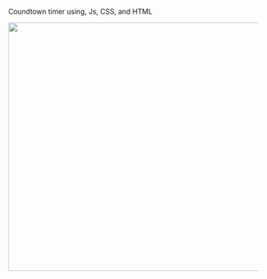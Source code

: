 Coundtown timer using, Js, CSS, and HTML

<div id="header" align="justify">
  <img src="https://media.giphy.com/media/HJo7pUbUojdxC/giphy.gif" width="1000" height="500"/>
</div>
